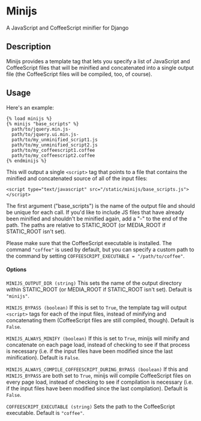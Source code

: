 Minijs
==================================================
A JavaScript and CoffeeScript minifier for Django 

Description
-----------

Minijs provides a template tag that lets you specify a list of JavaScript and CoffeeScript files that will be minified and concatenated into a single output file (the CoffeeScript files will be compiled, too, of course).

Usage
-----

Here's an example:

    {% load minijs %}
    {% minijs "base_scripts" %}
      path/to/jquery.min.js-
      path/to/jquery.ui.min.js-
      path/to/my_unminified_script1.js
      path/to/my_unminified_script2.js
      path/to/my_coffeescript1.coffee
      path/to/my_coffeescript2.coffee
    {% endminijs %}

This will output a single `<script>` tag that points to a file that contains the minified and concatenated source of all of the input files:

    <script type="text/javascript" src="/static/minijs/base_scripts.js"></script>

The first argument ("base_scripts") is the name of the output file and should be unique for each call.  If you'd like to include JS files that have already been minified and shouldn't be minified again, add a "-" to the end of the path.  The paths are relative to STATIC_ROOT (or MEDIA_ROOT if STATIC_ROOT isn't set).

Please make sure that the CoffeeScript executable is installed.  The command `"coffee"` is used by default, but you can specify a custom path to the command by setting `COFFEESCRIPT_EXECUTABLE = "/path/to/coffee"`.

#### Options

`MINIJS_OUTPUT_DIR (string)`
This sets the name of the output directory within STATIC_ROOT (or MEDIA_ROOT if STATIC_ROOT isn't set).  Default is `"minijs"`.

`MINIJS_BYPASS (boolean)`
If this is set to `True`, the template tag will output `<script>` tags for each of the input files, instead of minifying and concatenating them (CoffeeScript files are still compiled, though).  Default is `False`.

`MINIJS_ALWAYS_MINIFY (boolean)`
If this is set to `True`, minijs will minify and concatenate on each page load, instead of checking to see if that process is necessary (i.e. if the input files have been modified since the last minification).  Default is `False`.

`MINIJS_ALWAYS_COMPILE_COFFEESCRIPT_DURING_BYPASS (boolean)`
If this and `MINIJS_BYPASS` are both set to `True`, minijs will compile CoffeeScript files on every page load, instead of checking to see if compilation is necessary (i.e. if the input files have been modified since the last compilation).  Default is `False`.

`COFFEESCRIPT_EXECUTABLE (string)`
Sets the path to the CoffeeScript executable.  Default is `"coffee"`.